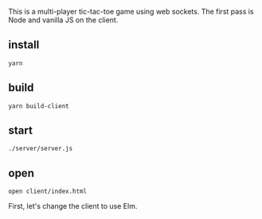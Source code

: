 This is a multi-player tic-tac-toe game using web sockets.  The first pass is
Node and vanilla JS on the client.

## install
```
yarn
```

## build
```
yarn build-client
```

## start
```
./server/server.js
```

## open
```
open client/index.html
```

First, let's change the client to use Elm.
